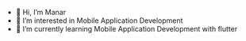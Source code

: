 - 👋 Hi, I’m Manar 
- 👀 I’m interested in Mobile Application Development
- 🌱 I’m currently learning Mobile Application Development with flutter
